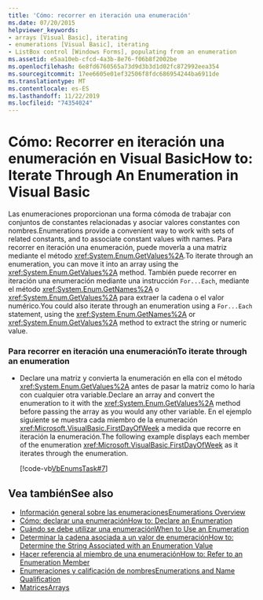 ```yaml
---
title: 'Cómo: recorrer en iteración una enumeración'
ms.date: 07/20/2015
helpviewer_keywords:
- arrays [Visual Basic], iterating
- enumerations [Visual Basic], iterating
- ListBox control [Windows Forms], populating from an enumeration
ms.assetid: e5aa10eb-cfcd-4a3b-8e76-f06b8f2002be
ms.openlocfilehash: 6e8fd6760565a73d9d3b3d1d02fc872992eea354
ms.sourcegitcommit: 17ee6605e01ef32506f8fdc686954244ba6911de
ms.translationtype: MT
ms.contentlocale: es-ES
ms.lasthandoff: 11/22/2019
ms.locfileid: "74354024"
---
```

# <a name="how-to-iterate-through-an-enumeration-in-visual-basic"></a><span data-ttu-id="146ac-102">Cómo: Recorrer en iteración una enumeración en Visual Basic</span><span class="sxs-lookup"><span data-stu-id="146ac-102">How to: Iterate Through An Enumeration in Visual Basic</span></span>
<span data-ttu-id="146ac-103">Las enumeraciones proporcionan una forma cómoda de trabajar con conjuntos de constantes relacionadas y asociar valores constantes con nombres.</span><span class="sxs-lookup"><span data-stu-id="146ac-103">Enumerations provide a convenient way to work with sets of related constants, and to associate constant values with names.</span></span> <span data-ttu-id="146ac-104">Para recorrer en iteración una enumeración, puede moverla a una matriz mediante el método <xref:System.Enum.GetValues%2A>.</span><span class="sxs-lookup"><span data-stu-id="146ac-104">To iterate through an enumeration, you can move it into an array using the <xref:System.Enum.GetValues%2A> method.</span></span> <span data-ttu-id="146ac-105">También puede recorrer en iteración una enumeración mediante una instrucción `For...Each`, mediante el método <xref:System.Enum.GetNames%2A> o <xref:System.Enum.GetValues%2A> para extraer la cadena o el valor numérico.</span><span class="sxs-lookup"><span data-stu-id="146ac-105">You could also iterate through an enumeration using a `For...Each` statement, using the <xref:System.Enum.GetNames%2A> or <xref:System.Enum.GetValues%2A> method to extract the string or numeric value.</span></span>  
  
### <a name="to-iterate-through-an-enumeration"></a><span data-ttu-id="146ac-106">Para recorrer en iteración una enumeración</span><span class="sxs-lookup"><span data-stu-id="146ac-106">To iterate through an enumeration</span></span>  
  
- <span data-ttu-id="146ac-107">Declare una matriz y convierta la enumeración en ella con el método <xref:System.Enum.GetValues%2A> antes de pasar la matriz como lo haría con cualquier otra variable.</span><span class="sxs-lookup"><span data-stu-id="146ac-107">Declare an array and convert the enumeration to it with the <xref:System.Enum.GetValues%2A> method before passing the array as you would any other variable.</span></span> <span data-ttu-id="146ac-108">En el ejemplo siguiente se muestra cada miembro de la enumeración <xref:Microsoft.VisualBasic.FirstDayOfWeek> a medida que recorre en iteración la enumeración.</span><span class="sxs-lookup"><span data-stu-id="146ac-108">The following example displays each member of the enumeration <xref:Microsoft.VisualBasic.FirstDayOfWeek> as it iterates through the enumeration.</span></span>  
  
     [!code-vb[VbEnumsTask#7](~/samples/snippets/visualbasic/VS_Snippets_VBCSharp/VbEnumsTask/VB/Class2.vb#7)]  
  
## <a name="see-also"></a><span data-ttu-id="146ac-109">Vea también</span><span class="sxs-lookup"><span data-stu-id="146ac-109">See also</span></span>

- [<span data-ttu-id="146ac-110">Información general sobre las enumeraciones</span><span class="sxs-lookup"><span data-stu-id="146ac-110">Enumerations Overview</span></span>](../../../../visual-basic/programming-guide/language-features/constants-enums/enumerations-overview.md)
- [<span data-ttu-id="146ac-111">Cómo: declarar una enumeración</span><span class="sxs-lookup"><span data-stu-id="146ac-111">How to: Declare an Enumeration</span></span>](../../../../visual-basic/programming-guide/language-features/constants-enums/how-to-declare-enumerations.md)
- [<span data-ttu-id="146ac-112">Cuándo se debe utilizar una enumeración</span><span class="sxs-lookup"><span data-stu-id="146ac-112">When to Use an Enumeration</span></span>](../../../../visual-basic/programming-guide/language-features/constants-enums/when-to-use-an-enumeration.md)
- [<span data-ttu-id="146ac-113">Determinar la cadena asociada a un valor de enumeración</span><span class="sxs-lookup"><span data-stu-id="146ac-113">How to: Determine the String Associated with an Enumeration Value</span></span>](../../../../visual-basic/programming-guide/language-features/constants-enums/how-to-determine-the-string-associated-with-an-enumeration-value.md)
- [<span data-ttu-id="146ac-114">Hacer referencia al miembro de una enumeración</span><span class="sxs-lookup"><span data-stu-id="146ac-114">How to: Refer to an Enumeration Member</span></span>](../../../../visual-basic/programming-guide/language-features/constants-enums/how-to-refer-to-an-enumeration-member.md)
- [<span data-ttu-id="146ac-115">Enumeraciones y calificación de nombres</span><span class="sxs-lookup"><span data-stu-id="146ac-115">Enumerations and Name Qualification</span></span>](../../../../visual-basic/programming-guide/language-features/constants-enums/enumerations-and-name-qualification.md)
- [<span data-ttu-id="146ac-116">Matrices</span><span class="sxs-lookup"><span data-stu-id="146ac-116">Arrays</span></span>](../../../../visual-basic/programming-guide/language-features/arrays/index.md)

